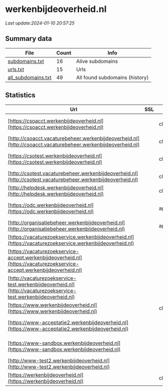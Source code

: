 # werkenbijdeoverheid.nl
*Last update:2024-01-10 20:57:25*
## Summary data
| File       | Count | Info |
|------------|-------|------|
|[subdomains.txt](/data/werkenbijdeoverheid/subdomains.txt)|16|Alive subdomains|
|[urls.txt](/data/werkenbijdeoverheid/urls.txt)|15|Urls|
|[all_subdomains.txt](/data/werkenbijdeoverheid/all_subdomains.txt)|49|All found subdomains (history)|
## Statistics
| Url | SSL | Server | Cookie | HSTS | CSP | XFO | XXP | RP | Tech |
|------------|-------|------|------|------|------|------|------|------|------|
|[https://csoacct.werkenbijdeoverheid.nl](https://csoacct.werkenbijdeoverheid.nl)| |cloudflare|:warning: |:white_check_mark: | | | |:white_check_mark: |Basic Cloudflare HST...|
|[http://csoacct.vacaturebeheer.werkenbijdeoverheid.nl](http://csoacct.vacaturebeheer.werkenbijdeoverheid.nl)| |cloudflare| | | |:white_check_mark: | |:white_check_mark: |Cloudflare|
|[https://csotest.werkenbijdeoverheid.nl](https://csotest.werkenbijdeoverheid.nl)| |cloudflare|:warning: |:white_check_mark: | | | |:white_check_mark: |Basic Cloudflare HST...|
|[http://csotest.vacaturebeheer.werkenbijdeoverheid.nl](http://csotest.vacaturebeheer.werkenbijdeoverheid.nl)| |cloudflare| | | |:white_check_mark: | |:white_check_mark: |Cloudflare|
|[http://helpdesk.werkenbijdeoverheid.nl](http://helpdesk.werkenbijdeoverheid.nl)| |cloudflare|:warning: |:white_check_mark: | |:white_check_mark: |:white_check_mark: |:white_check_mark: ||
|[https://odc.werkenbijdeoverheid.nl](https://odc.werkenbijdeoverheid.nl)| |apache|:warning: |:white_check_mark: | |:white_check_mark: | |:white_check_mark: |Apache HTTP Server H...|
|[http://organisatiebeheer.werkenbijdeoverheid.nl](http://organisatiebeheer.werkenbijdeoverheid.nl)| |apache|:warning: |:white_check_mark: | | | |:white_check_mark: ||
|[https://vacaturezoekservice.werkenbijdeoverheid.nl](https://vacaturezoekservice.werkenbijdeoverheid.nl)| | | |:white_check_mark: | | | |:white_check_mark: |HSTS|
|[https://vacaturezoekservice-accept.werkenbijdeoverheid.nl](https://vacaturezoekservice-accept.werkenbijdeoverheid.nl)| | | | | | | |:white_check_mark: ||
|[http://vacaturezoekservice-test.werkenbijdeoverheid.nl](http://vacaturezoekservice-test.werkenbijdeoverheid.nl)| | | | | | | |:white_check_mark: ||
|[https://www.werkenbijdeoverheid.nl](https://www.werkenbijdeoverheid.nl)| |cloudflare|:warning: |:white_check_mark: | |:white_check_mark: |:white_check_mark: |:white_check_mark: |Bloomreach Cloudflar...|
|[https://www-acceptatie2.werkenbijdeoverheid.nl](https://www-acceptatie2.werkenbijdeoverheid.nl)| | | | | | | |:white_check_mark: |Apache HTTP Server H...|
|[https://www-sandbox.werkenbijdeoverheid.nl](https://www-sandbox.werkenbijdeoverheid.nl)| | | | | | | |:white_check_mark: |Apache HTTP Server B...|
|[http://www-test2.werkenbijdeoverheid.nl](http://www-test2.werkenbijdeoverheid.nl)| | | | | | | |:white_check_mark: ||
|[https://werkenbijdeoverheid.nl](https://werkenbijdeoverheid.nl)| |cloudflare|:warning: |:white_check_mark: | |:white_check_mark: |:white_check_mark: |:white_check_mark: |Cloudflare HSTS|